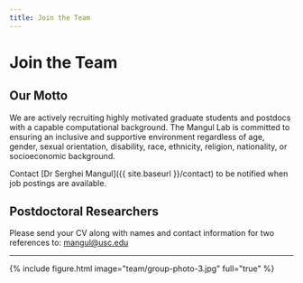 ```yaml
---
title: Join the Team
---
```


# <i class="fas fa-hands-helping"></i>Join the Team

## Our Motto

We are actively recruiting highly motivated graduate students and postdocs with a capable computational background. The Mangul Lab is committed to ensuring an inclusive and supportive environment regardless of age, gender, sexual orientation, disability, race, ethnicity, religion, nationality, or socioeconomic background.

Contact [Dr Serghei Mangul]({{ site.baseurl }}/contact) to be notified when job postings are available.

## Postdoctoral Researchers

Please send your CV along with names and contact information for two references to: [mangul@usc.edu](mangul@usc.edu)

---

{% include figure.html image="team/group-photo-3.jpg" full="true" %}